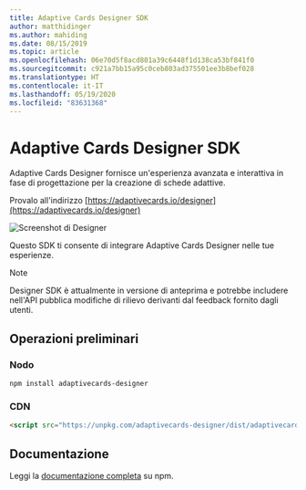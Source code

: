 ```yaml
---
title: Adaptive Cards Designer SDK
author: matthidinger
ms.author: mahiding
ms.date: 08/15/2019
ms.topic: article
ms.openlocfilehash: 06e70d5f8acd801a39c6448f1d138ca53bf841f0
ms.sourcegitcommit: c921a7bb15a95c0ceb803ad375501ee3b8bef028
ms.translationtype: HT
ms.contentlocale: it-IT
ms.lasthandoff: 05/19/2020
ms.locfileid: "83631368"
---
```

# <a name="adaptive-cards-designer-sdk"></a>Adaptive Cards Designer SDK

Adaptive Cards Designer fornisce un'esperienza avanzata e interattiva in fase di progettazione per la creazione di schede adattive.

Provalo all'indirizzo [https://adaptivecards.io/designer](https://adaptivecards.io/designer)

![Screenshot di Designer](../content/designer.png)

Questo SDK ti consente di integrare Adaptive Cards Designer nelle tue esperienze.

> [!NOTE]
> 
> Designer SDK è attualmente in versione di anteprima e potrebbe includere nell'API pubblica modifiche di rilievo derivanti dal feedback fornito dagli utenti.

## <a name="get-started"></a>Operazioni preliminari

### <a name="node"></a>Nodo

```console
npm install adaptivecards-designer
```

### <a name="cdn"></a>CDN

```html
<script src="https://unpkg.com/adaptivecards-designer/dist/adaptivecards-designer.js"></script>
```

## <a name="documentation"></a>Documentazione 

Leggi la [documentazione completa](https://www.npmjs.com/package/adaptivecards-designer) su npm.
